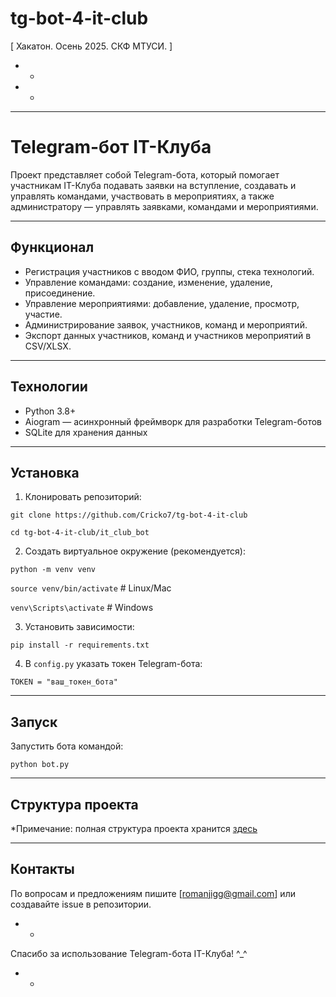 # tg-bot-4-it-club
[ Хакатон. Осень 2025. СКФ МТУСИ. ]

- - 
- - 
__________________


# Telegram-бот IT-Клуба

Проект представляет собой Telegram-бота, который помогает участникам IT-Клуба подавать заявки на вступление, создавать и управлять командами, участвовать в мероприятиях, а также администратору — управлять заявками, командами и мероприятиями.
__________________
## Функционал

- Регистрация участников с вводом ФИО, группы, стека технологий.
- Управление командами: создание, изменение, удаление, присоединение.
- Управление мероприятиями: добавление, удаление, просмотр, участие.
- Администрирование заявок, участников, команд и мероприятий.
- Экспорт данных участников, команд и участников мероприятий в CSV/XLSX.
__________________
## Технологии

- Python 3.8+
- Aiogram — асинхронный фреймворк для разработки Telegram-ботов
- SQLite для хранения данных
__________________
## Установка

1. Клонировать репозиторий:

` git clone https://github.com/Cricko7/tg-bot-4-it-club `

` cd tg-bot-4-it-club/it_club_bot `


2. Создать виртуальное окружение (рекомендуется):

`python -m venv venv`

`source venv/bin/activate` # Linux/Mac

`venv\Scripts\activate` # Windows


3. Установить зависимости:

`pip install -r requirements.txt`


4. В `config.py` указать токен Telegram-бота:

`TOKEN = "ваш_токен_бота"`

__________________
## Запуск

Запустить бота командой:

`python bot.py`

__________________
## Структура проекта

*Примечание: полная структура проекта хранится [здесь](map.txt)

__________________
## Контакты

По вопросам и предложениям пишите [romanjigg@gmail.com] или создавайте issue в репозитории.

- - 

Спасибо за использование Telegram-бота IT-Клуба! ^_^

- - 
